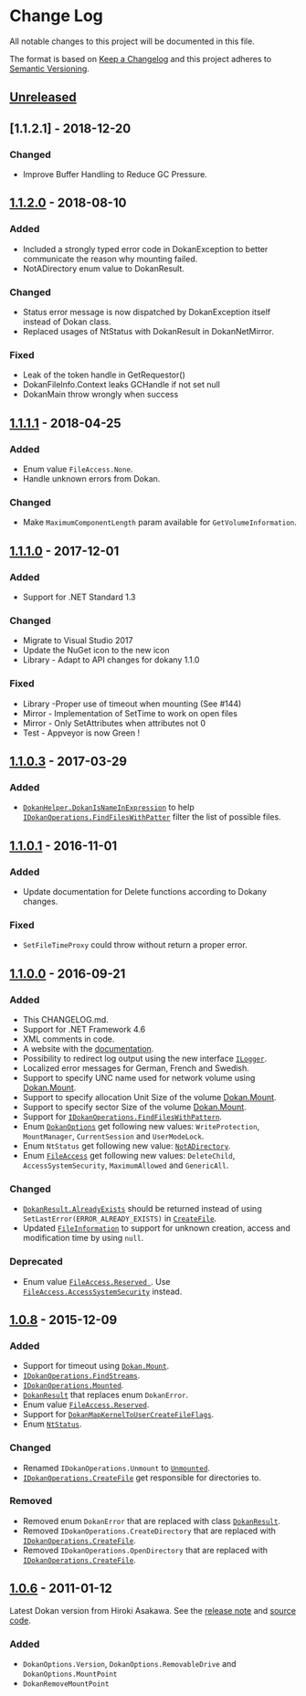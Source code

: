 # Change Log
All notable changes to this project will be documented in this file.

The format is based on [Keep a Changelog](http://keepachangelog.com/) 
and this project adheres to [Semantic Versioning](http://semver.org/).

## [Unreleased]

## [1.1.2.1] - 2018-12-20
### Changed
- Improve Buffer Handling to Reduce GC Pressure.

## [1.1.2.0] - 2018-08-10
### Added
- Included a strongly typed error code in DokanException to better communicate the reason why mounting failed.
- NotADirectory enum value to DokanResult.

### Changed
- Status error message is now dispatched by DokanException itself instead of Dokan class.
- Replaced usages of NtStatus with DokanResult in DokanNetMirror. 

### Fixed
- Leak of the token handle in GetRequestor()
- DokanFileInfo.Context leaks GCHandle if not set null
- DokanMain throw wrongly when success

## [1.1.1.1] - 2018-04-25
### Added
- Enum value ``FileAccess.None``.
- Handle unknown errors from Dokan.

### Changed
- Make ``MaximumComponentLength`` param available for ``GetVolumeInformation``.

## [1.1.1.0] - 2017-12-01
### Added
- Support for .NET Standard 1.3

### Changed
- Migrate to Visual Studio 2017
- Update the NuGet icon to the new icon 
- Library - Adapt to API changes for dokany 1.1.0 

### Fixed
- Library -Proper use of timeout when mounting (See #144)
- Mirror - Implementation of SetTime to work on open files
- Mirror - Only SetAttributes when attributes not 0 
- Test - Appveyor is now Green !

## [1.1.0.3] - 2017-03-29
### Added
- [``DokanHelper.DokanIsNameInExpression``][1.1.0.3-DokanIsNameInExpression] to help [``IDokanOperations.FindFilesWithPatter``][1.1.0.3-FindFilesWithPatter] filter the list of possible files.

[1.1.0.3-DokanIsNameInExpression]: https://github.com/dokan-dev/dokan-dotnet/blob/master/DokanNet/DokanHelper.cs#L48
[1.1.0.3-FindFilesWithPatter]:     https://github.com/dokan-dev/dokan-dotnet/blob/master/DokanNet/IDokanOperations.cs#L163

## [1.1.0.1] - 2016-11-01
### Added
- Update documentation for Delete functions according to Dokany changes.

### Fixed
- ``SetFileTimeProxy`` could throw without return a proper error.

## [1.1.0.0] - 2016-09-21
### Added
- This CHANGELOG.md.
- Support for .NET Framework 4.6
- XML comments in code.
- A website with the [documentation](https://dokan-dev.github.io/dokan-dotnet-doc/html/).
- Possibility to redirect log output using the new interface [``ILogger``][1.1.0-ILogger].
- Localized error messages for German, French and Swedish.
- Support to specify UNC name used for network volume using [Dokan.Mount][1.1.0-Mount].
- Support to specify allocation Unit Size of the volume [Dokan.Mount][1.1.0-Mount].
- Support to specify sector Size of the volume [Dokan.Mount][1.1.0-Mount].
- Support for [``IDokanOperations.FindFilesWithPattern``][1.1.0-FindFilesWithPattern].
- Enum [``DokanOptions``][1.1.0-DokanOptions] get following new values: ``WriteProtection``, ``MountManager``, ``CurrentSession`` and ``UserModeLock``.
- Enum ``NtStatus`` get following new value: [``NotADirectory``][1.1.0-NotADirectory].
- Enum [``FileAccess``][1.1.0-FileAccess] get following new values: ``DeleteChild``, ``AccessSystemSecurity``, ``MaximumAllowed`` and ``GenericAll``.

### Changed
- [``DokanResult.AlreadyExists``][1.1.0-AlreadyExists] should be returned instead of using ``SetLastError(ERROR_ALREADY_EXISTS)`` in [``CreateFile``][1.1.0-CreateFile].
- Updated [``FileInformation``][1.1.0-FileInformation] to support for unknown creation, access and modification time by using ``null``.

### Deprecated
- Enum value [``FileAccess.Reserved ``][1.1.0-Reserved]. Use [``FileAccess.AccessSystemSecurity``][1.1.0-AccessSystemSecurity] instead.

[1.1.0-ILogger]:              https://github.com/dokan-dev/dokan-dotnet/blob/v1.1.0.0/DokanNet/Logging/ILogger.cs
[1.1.0-Mount]:                https://github.com/dokan-dev/dokan-dotnet/blob/v1.1.0.0/DokanNet/Dokan.cs#L193
[1.1.0-FindFilesWithPattern]: https://github.com/dokan-dev/dokan-dotnet/blob/v1.1.0.0/DokanNet/IDokanOperations.cs#L161
[1.1.0-DokanOptions]:         https://github.com/dokan-dev/dokan-dotnet/blob/v1.1.0.0/DokanNet/DokanOptions.cs
[1.1.0-NotADirectory]:        https://github.com/dokan-dev/dokan-dotnet/blob/v1.1.0.0/DokanNet/NtStatus.cs#L1349
[1.1.0-FileAccess]:           https://github.com/dokan-dev/dokan-dotnet/blob/v1.1.0.0/DokanNet/FileAccess.cs
[1.1.0-AlreadyExists]:        https://github.com/dokan-dev/dokan-dotnet/blob/v1.1.0.0/DokanNet/DokanResult.cs#L89
[1.1.0-CreateFile]:           https://github.com/dokan-dev/dokan-dotnet/blob/v1.1.0.0/DokanNet/IDokanOperations.cs#L50
[1.1.0-FileInformation]:      https://github.com/dokan-dev/dokan-dotnet/blob/v1.1.0.0/DokanNet/FileInformation.cs
[1.1.0-Reserved]:             https://github.com/dokan-dev/dokan-dotnet/blob/v1.1.0.0/DokanNet/FileAccess.cs#L174
[1.1.0-AccessSystemSecurity]: https://github.com/dokan-dev/dokan-dotnet/blob/v1.1.0.0/DokanNet/FileAccess.cs#L189

## [1.0.8] - 2015-12-09
### Added
- Support for timeout using [``Dokan.Mount``][1.0.8-Mount].
- [``IDokanOperations.FindStreams``][1.0.8-FindStreams].
- [``IDokanOperations.Mounted``][1.0.8-Mounted].
- [``DokanResult``][1.0.8-DokanResult] that replaces enum ``DokanError``.
- Enum value [``FileAccess.Reserved``][1.0.8-Reserved].
- Support for [``DokanMapKernelToUserCreateFileFlags``][1.0.8-MapKernel].
- Enum [``NtStatus``][1.0.8-NtStatus].

### Changed
- Renamed ``IDokanOperations.Unmount`` to [``Unmounted``][1.0.8-Unmounted].
- [``IDokanOperations.CreateFile``][1.0.8-CreateFile] get responsible for directories to.

### Removed
- Removed enum ``DokanError`` that are replaced with class [``DokanResult``][1.0.8-DokanResult].
- Removed ``IDokanOperations.CreateDirectory`` that are replaced with [``IDokanOperations.CreateFile``][1.0.8-CreateFile].
- Removed ``IDokanOperations.OpenDirectory`` that are replaced with [``IDokanOperations.CreateFile``][1.0.8-CreateFile].

[1.0.8-Mount]:       https://github.com/dokan-dev/dokan-dotnet/blob/v1.0.8.0/DokanNet/Dokan.cs#L46
[1.0.8-FindStreams]: https://github.com/dokan-dev/dokan-dotnet/blob/v1.0.8.0/DokanNet/IDokanOperations.cs#L64
[1.0.8-Mounted]:     https://github.com/dokan-dev/dokan-dotnet/blob/v1.0.8.0/DokanNet/IDokanOperations.cs#L60
[1.0.8-DokanResult]: https://github.com/dokan-dev/dokan-dotnet/blob/v1.0.8.0/DokanNet/DokanResult.cs
[1.0.8-Reserved]:    https://github.com/dokan-dev/dokan-dotnet/blob/v1.0.8.0/DokanNet/FileAccess.cs#L24
[1.0.8-MapKernel]:   https://github.com/dokan-dev/dokan-dotnet/blob/v1.0.8.0/DokanNet/Native/NativeMethods.cs#L31
[1.0.8-NtStatus]:    https://github.com/dokan-dev/dokan-dotnet/blob/v1.0.8.0/DokanNet/NtStatus.cs
[1.0.8-Unmounted]:   https://github.com/dokan-dev/dokan-dotnet/blob/v1.0.8.0/DokanNet/IDokanOperations.cs#L62
[1.0.8-CreateFile]:  https://github.com/dokan-dev/dokan-dotnet/blob/v1.0.8.0/DokanNet/IDokanOperations.cs#L10

## [1.0.6] - 2011-01-12
Latest Dokan version from Hiroki Asakawa.
See the [release note](http://web.archive.org/web/20150416102451/http://dokan-dev.net/en/2011/01/12/dokan-net-library-0-6-0-released/) and [source code](https://code.google.com/archive/p/dokan/source/default/source).

### Added
- ``DokanOptions.Version``, ``DokanOptions.RemovableDrive`` and ``DokanOptions.MountPoint``
- ``DokanRemoveMountPoint``

[Unreleased]: https://github.com/dokan-dev/dokan-dotnet/compare/v1.1.2.0...HEAD
[1.1.2.0]:    https://github.com/dokan-dev/dokan-dotnet/compare/v1.1.1.1...v1.1.2.0
[1.1.1.1]:    https://github.com/dokan-dev/dokan-dotnet/compare/v1.1.1.0...v1.1.1.1
[1.1.1.0]:    https://github.com/dokan-dev/dokan-dotnet/compare/v1.1.0.3...v1.1.1.0
[1.1.0.3]:    https://github.com/dokan-dev/dokan-dotnet/compare/v1.1.0.1...v1.1.0.3
[1.1.0.1]:    https://github.com/dokan-dev/dokan-dotnet/compare/v1.1.0.0...v1.1.0.1
[1.1.0.0]:    https://github.com/dokan-dev/dokan-dotnet/compare/v1.0.8.0...v1.1.0.0
[1.0.8]:      https://github.com/dokan-dev/dokan-dotnet/compare/1.0.6.0...v1.0.8.0
[1.0.6]:      http://web.archive.org/web/20150416102451/http://dokan-dev.net/en/2011/01/12/dokan-net-library-0-6-0-released/
